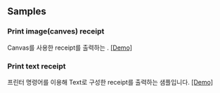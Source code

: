 ## Samples


### Print image(canves) receipt

Canvas를 사용한 receipt를 출력하는 . [[Demo]](https://woosim.github.io/webprint/canvas.html)

### Print text receipt

프린터 명령어를 이용해 Text로 구성한 receipt를 출력하는 샘플입니다. [[Demo]](https://woosim.io/webprint/command.html)



